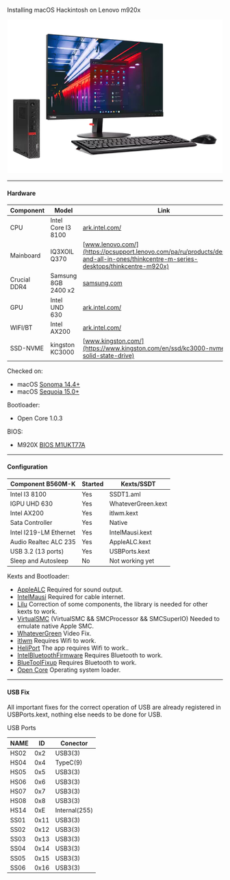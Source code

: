 Installing macOS Hackintosh on Lenovo m920x

![m920x](./Other/Pictures/lenovo-m920x-0.png)

---
#### Hardware

| Component    |   Model                | Link                                                                                                                                     |
| ------------ | ---------------------- | ---------------------------------------------------------------------------------------------------------------------------------------- |
| CPU          | Intel Core I3 8100     | [ark.intel.com/](https://www.intel.com/content/www/us/en/products/sku/126688/intel-core-i38100-processor-6m-cache-3-60-ghz/specifications.html)
| Mainboard    | IQ3XOIL Q370           | [www.lenovo.com/](https://pcsupport.lenovo.com/pa/ru/products/desktops-and-all-in-ones/thinkcentre-m-series-desktops/thinkcentre-m920x)
| Crucial DDR4 | Samsung 8GB 2400 x2    | [samsung.com](https://semiconductor.samsung.com/dram/module/sodimm/m471a1k43cb1-crc/)   
| GPU          | Intel UND 630          | [ark.intel.com/](https://www.intel.com/content/www/us/en/products/sku/126688/intel-core-i38100-processor-6m-cache-3-60-ghz/specifications.html)
| WIFI/BT      | Intel AX200            | [ark.intel.com/](https://www.intel.com/content/www/us/en/products/sku/189347/intel-wifi-6-ax200-gig/specifications.html) 
| SSD-NVME     | kingston KC3000        | [www.kingston.com/](https://www.kingston.com/en/ssd/kc3000-nvme-m2-solid-state-drive) 

Checked on:

- macOS [Sonoma  14.4+](https://www.apple.com/newsroom/2023/09/macos-sonoma-is-available-today/)
- macOS [Sequoia 15.0+](https://www.apple.com/macos/macos-sequoia/)

Bootloader:

- Open Core 1.0.3

BIOS:
- M920X [BIOS M1UKT77A](https://pcsupport.lenovo.com/ua/uk/products/desktops-and-all-in-ones/thinkcentre-m-series-desktops/thinkcentre-m920x/downloads/ds503907)


---

#### Configuration

| Component B560M-K      |        Started         |      Kexts/SSDT        |                                                                                                          
| ---------------------- | ---------------------- | ---------------------- |
| Intel I3 8100          |         Yes            |    SSDT1.aml           |
| IGPU UHD 630           |         Yes            |    WhateverGreen.kext  |
| Intel AX200            |         Yes            |    itlwm.kext          |
| Sata Controller        |         Yes            |    Native              |
| Intel I219-LM Ethernet |         Yes            |    IntelMausi.kext     |
| Audio Realtec ALC 235  |         Yes            |    AppleALC.kext       |
| USB 3.2 (13 ports)     |         Yes            |    USBPorts.kext       |
| Sleep and Autosleep    |         No             |    Not working yet     |


Kexts and Bootloader:

- [AppleALC](https://github.com/acidanthera/AppleALC/releases) Required for sound output.
- [IntelMausi](https://github.com/acidanthera/IntelMausi/releases) Required for cable internet.
- [Lilu](https://github.com/acidanthera/Lilu/releases) Correction of some components, the library is needed for other kexts to work.
- [VirtualSMC](https://github.com/acidanthera/VirtualSMC/releases) (VirtualSMC && SMCProcessor && SMCSuperIO) Needed to emulate native Apple SMC.
- [WhateverGreen](https://github.com/acidanthera/WhateverGreen/releases) Video Fix.
- [itlwm](https://github.com/OpenIntelWireless/itlwm/releases/tag/v2.3.0) Requires Wifi to work.
- [HeliPort](https://github.com/OpenIntelWireless/HeliPort/releases/tag/v1.5.0) The app requires Wifi to work..
- [IntelBluetoothFirmware](https://github.com/OpenIntelWireless/IntelBluetoothFirmware/releases/tag/v2.4.0) Requires Bluetooth to work.
- [BlueToolFixup](https://github.com/acidanthera/BrcmPatchRAM/releases/tag/2.6.9) Requires Bluetooth to work.
- [Open Core](https://github.com/acidanthera/OpenCorePkg/releases) Operating system loader.


---

#### USB Fix

All important fixes for the correct operation of USB are already registered in USBPorts.kext, nothing else needs to be done for USB.


USB Ports

|   NAME   |        ID          |   Conector       |                                                                                                          
| ---------| ------------------ | ---------------- |
|   HS02   |        0x2         |    USB3(3)       |
|   HS04   |        0x4         |    TypeC(9)      |
|   HS05   |        0x5         |    USB3(3)       |
|   HS06   |        0x6         |    USB3(3)       |
|   HS07   |        0x7         |    USB3(3)       |
|   HS08   |        0x8         |    USB3(3)       |
|   HS14   |        0xE         |    Internal(255) |
|   SS01   |        0x11        |    USB3(3)       |
|   SS02   |        0x12        |    USB3(3)       |
|   SS03   |        0x13        |    USB3(3)       |
|   SS04   |        0x14        |    USB3(3)       |
|   SS05   |        0x15        |    USB3(3)       |
|   SS06   |        0x16        |    USB3(3)       |
